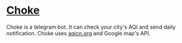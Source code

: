 # [Choke](https://t.me/getAqiBot)

Choke is a telegram bot. It can check your city's AQI and send daily notification. Choke uses [aqicn.org](https://aqicn.org) and Google map's API.